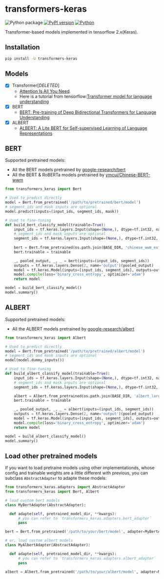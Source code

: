# transformers-keras

![Python package](https://github.com/luozhouyang/transformers-keras/workflows/Python%20package/badge.svg)
[![PyPI version](https://badge.fury.io/py/transformers-keras.svg)](https://badge.fury.io/py/transformers-keras)
[![Python](https://img.shields.io/pypi/pyversions/transformers-keras.svg?style=plastic)](https://badge.fury.io/py/transformers-keras)

Transformer-based models implemented in tensorflow 2.x(Keras).

## Installation

```bash
pip install -U transformers-keras
```

## Models

- [x] Transformer[*DELETED*]
  * [Attention Is All You Need](https://arxiv.org/abs/1706.03762). 
  * Here is a tutorial from tensorflow:[Transformer model for language understanding](https://www.tensorflow.org/beta/tutorials/text/transformer)
- [x] BERT
  * [BERT: Pre-training of Deep Bidirectional Transformers for Language Understanding](https://arxiv.org/abs/1810.04805)
- [x] ALBERT
  * [ALBERT: A Lite BERT for Self-supervised Learning of Language Representations](https://arxiv.org/abs/1909.11942)


## BERT

Supported pretrained models:

* All the BERT models pretrained by [google-research/bert](https://github.com/google-research/bert)
* All the BERT & RoBERTa models pretrained by [ymcui/Chinese-BERT-wwm](https://github.com/ymcui/Chinese-BERT-wwm)

```python
from transformers_keras import Bert

# Used to predict directly
model = Bert.from_pretrained('/path/to/pretrained/bert/model')
# segment_ids and mask inputs are optional
model.predict(inputs=(input_ids, segment_ids, mask))

# Used to fine-tuning
def build_bert_classify_model(trainable=True):
    input_ids = tf.keras.layers.Input(shape=(None,), dtype=tf.int32, name='input_ids')
    # segment_ids and mask inputs are optional
    segment_ids = tf.keras.layers.Input(shape=(None,), dtype=tf.int32, name='segment_ids')
    
    bert = Bert.from_pretrained(os.path.join(BASE_DIR, 'chinese_wwm_ext_L-12_H-768_A-12'))
    bert.trainable = trainable

    _, pooled_output, _, _ = bert(inputs=(input_ids, segment_ids))
    outputs = tf.keras.layers.Dense(2, name='output')(pooled_output)
    model = tf.keras.Model(inputs=[input_ids, segment_ids], outputs=outputs)
    model.compile(loss='binary_cross_entropy', optimizer='adam')
    return model

model = build_bert_classify_model()
model.summary()
```


## ALBERT

Supported pretrained models:

* All the ALBERT models pretrained by [google-research/albert](https://github.com/google-research/albert)

```python
from transformers_keras import Albert

# Used to predict directly
model = Bert.from_pretrained('/path/to/pretrained/albert/model')
# segment_ids and mask inputs are optional
model(model.dummy_inputs())

# Used to fine-tuning 
def build_albert_classify_model(trainable=True):
    input_ids = tf.keras.layers.Input(shape=(None,), dtype=tf.int32, name='input_ids')
    # segment_ids and mask inputs are optional
    segment_ids = tf.keras.layers.Input(shape=(None,), dtype=tf.int32, name='segment_ids')

    albert = Albert.from_pretrained(os.path.join(BASE_DIR, 'albert_large_zh'))
    bert.trainable = trainable

    _, pooled_output, _, _ = albert(inputs=(input_ids, segment_ids))
    outputs = tf.keras.layers.Dense(2, name='output')(pooled_output)
    model = tf.keras.Model(inputs=[input_ids, segment_ids], outputs=outputs)
    model.compile(loss='binary_cross_entropy', optimizer='adam')
    return model

model = build_albert_classify_model()
model.summary()
```

## Load other pretrained models

If you want to load pretraine models using other implementationds, whose config and trainable weights are a little different with previous, you can subclass `AbstractAdapter` to adapte these models:

```python
from transformers_keras.adapters import AbstractAdapter
from transformers_keras import Bert, Albert

# load custom bert models
class MyBertAdapter(AbstractAdapter):

  def adapte(self, pretrained_model_dir, **kwargs):
      # you can refer to `transformers_keras.adapters.bert_adapter`
      pass

bert = Bert.from_pretrained('/path/to/your/bert/model', adapter=MyBertAdapter())

# or, load custom albert models
class MyAlbertAdapter(AbstractAdapter):

  def adapte(self, pretrained_model_dir, **kwargs):
      # you can refer to `transformers_keras.adapters.albert_adapter`
      pass

albert = Albert.from_pretrained('/path/to/your/albert/model', adapter=MyAlbertAdapter())
```
